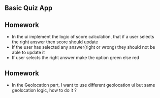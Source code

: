 ## Basic Quiz App

## Homework

- In the ui implement the logic of score calculation, that if a user selects the right answer then score should update
- If the user has selected any answer(right or wrong) they should not be able to update it
- If user selects the right answer make the option green else red


## Homework

 - In the Geolocation part, I want to use different geolocation ui but same geolocation logic, how to do it ? 